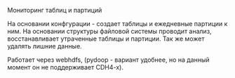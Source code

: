 Мониторинг таблиц и партиций

На основании конфгурации - создает таблицы и ежедневные партиции к ним.
На основании структуры файловой системы проводит анализ, восстанавливает утраченные таблицы и партиции.
Так же может удалять лишние данные.

Работает через webhdfs, (pydoop - вариант удобнее, но на данный момент он не поддерживает CDH4-x).